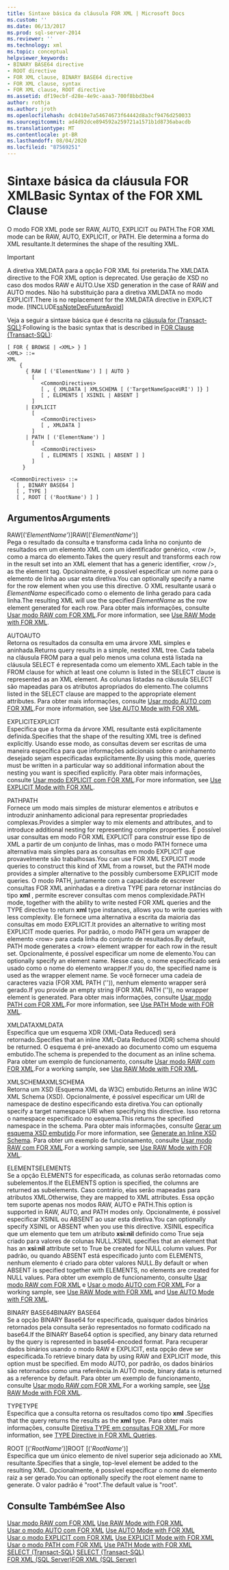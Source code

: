 ```yaml
---
title: Sintaxe básica da cláusula FOR XML | Microsoft Docs
ms.custom: ''
ms.date: 06/13/2017
ms.prod: sql-server-2014
ms.reviewer: ''
ms.technology: xml
ms.topic: conceptual
helpviewer_keywords:
- BINARY BASE64 directive
- ROOT directive
- FOR XML clause, BINARY BASE64 directive
- FOR XML clause, syntax
- FOR XML clause, ROOT directive
ms.assetid: df19ecbf-d28e-4e9c-aaa3-700f8bbd3be4
author: rothja
ms.author: jroth
ms.openlocfilehash: dc0410e7a54674673f64442d8a3cf9476d250033
ms.sourcegitcommit: ad4d92dce894592a259721a1571b1d8736abacdb
ms.translationtype: MT
ms.contentlocale: pt-BR
ms.lasthandoff: 08/04/2020
ms.locfileid: "87569251"
---
```

# <a name="basic-syntax-of-the-for-xml-clause"></a><span data-ttu-id="12f25-102">Sintaxe básica da cláusula FOR XML</span><span class="sxs-lookup"><span data-stu-id="12f25-102">Basic Syntax of the FOR XML Clause</span></span>
  <span data-ttu-id="12f25-103">O modo FOR XML pode ser RAW, AUTO, EXPLICIT ou PATH.</span><span class="sxs-lookup"><span data-stu-id="12f25-103">The FOR XML mode can be RAW, AUTO, EXPLICIT, or PATH.</span></span> <span data-ttu-id="12f25-104">Ele determina a forma do XML resultante.</span><span class="sxs-lookup"><span data-stu-id="12f25-104">It determines the shape of the resulting XML.</span></span>  
  
> [!IMPORTANT]  
>  <span data-ttu-id="12f25-105">A diretiva XMLDATA para a opção FOR XML foi preterida.</span><span class="sxs-lookup"><span data-stu-id="12f25-105">The XMLDATA directive to the FOR XML option is deprecated.</span></span> <span data-ttu-id="12f25-106">Use geração de XSD no caso dos modos RAW e AUTO.</span><span class="sxs-lookup"><span data-stu-id="12f25-106">Use XSD generation in the case of RAW and AUTO modes.</span></span> <span data-ttu-id="12f25-107">Não há substituição para a diretiva XMLDATA no modo EXPLICIT.</span><span class="sxs-lookup"><span data-stu-id="12f25-107">There is no replacement for the XMLDATA directive in EXPLICT mode.</span></span> [!INCLUDE[ssNoteDepFutureAvoid](../../includes/ssnotedepfutureavoid-md.md)]  
  
 <span data-ttu-id="12f25-108">Veja a seguir a sintaxe básica que é descrita na [cláusula for (Transact-SQL)](/sql/t-sql/queries/select-for-clause-transact-sql):</span><span class="sxs-lookup"><span data-stu-id="12f25-108">Following is the basic syntax that is described in [FOR Clause (Transact-SQL)](/sql/t-sql/queries/select-for-clause-transact-sql):</span></span>  
  
```  
[ FOR { BROWSE | <XML> } ]  
<XML> ::=  
XML   
    {   
      { RAW [ ('ElementName') ] | AUTO }   
        [   
           <CommonDirectives>   
           [ , { XMLDATA | XMLSCHEMA [ ('TargetNameSpaceURI') ]} ]   
           [ , ELEMENTS [ XSINIL | ABSENT ]   
        ]  
      | EXPLICIT   
        [   
           <CommonDirectives>   
           [ , XMLDATA ]   
        ]  
      | PATH [ ('ElementName') ]   
        [   
           <CommonDirectives>   
           [ , ELEMENTS [ XSINIL | ABSENT ] ]  
        ]  
     }   
  
 <CommonDirectives> ::=   
   [ , BINARY BASE64 ]  
   [ , TYPE ]  
   [ , ROOT [ ('RootName') ] ]  
```  
  
## <a name="arguments"></a><span data-ttu-id="12f25-109">Argumentos</span><span class="sxs-lookup"><span data-stu-id="12f25-109">Arguments</span></span>  
 <span data-ttu-id="12f25-110">RAW[('*ElementName*')]</span><span class="sxs-lookup"><span data-stu-id="12f25-110">RAW[('*ElementName*')]</span></span>  
 <span data-ttu-id="12f25-111">Pega o resultado da consulta e transforma cada linha no conjunto de resultados em um elemento XML com um identificador genérico, \<row />, como a marca do elemento.</span><span class="sxs-lookup"><span data-stu-id="12f25-111">Takes the query result and transforms each row in the result set into an XML element that has a generic identifier, \<row />, as the element tag.</span></span> <span data-ttu-id="12f25-112">Opcionalmente, é possível especificar um nome para o elemento de linha ao usar esta diretiva.</span><span class="sxs-lookup"><span data-stu-id="12f25-112">You can optionally specify a name for the row element when you use this directive.</span></span> <span data-ttu-id="12f25-113">O XML resultante usará o *ElementName* especificado como o elemento de linha gerado para cada linha.</span><span class="sxs-lookup"><span data-stu-id="12f25-113">The resulting XML will use the specified *ElementName* as the row element generated for each row.</span></span> <span data-ttu-id="12f25-114">Para obter mais informações, consulte [Usar modo RAW com FOR XML](use-raw-mode-with-for-xml.md).</span><span class="sxs-lookup"><span data-stu-id="12f25-114">For more information, see [Use RAW Mode with FOR XML](use-raw-mode-with-for-xml.md).</span></span>  
  
 <span data-ttu-id="12f25-115">AUTO</span><span class="sxs-lookup"><span data-stu-id="12f25-115">AUTO</span></span>  
 <span data-ttu-id="12f25-116">Retorna os resultados da consulta em uma árvore XML simples e aninhada.</span><span class="sxs-lookup"><span data-stu-id="12f25-116">Returns query results in a simple, nested XML tree.</span></span> <span data-ttu-id="12f25-117">Cada tabela na cláusula FROM para a qual pelo menos uma coluna está listada na cláusula SELECT é representada como um elemento XML.</span><span class="sxs-lookup"><span data-stu-id="12f25-117">Each table in the FROM clause for which at least one column is listed in the SELECT clause is represented as an XML element.</span></span> <span data-ttu-id="12f25-118">As colunas listadas na cláusula SELECT são mapeadas para os atributos apropriados do elemento.</span><span class="sxs-lookup"><span data-stu-id="12f25-118">The columns listed in the SELECT clause are mapped to the appropriate element attributes.</span></span> <span data-ttu-id="12f25-119">Para obter mais informações, consulte [Usar modo AUTO com FOR XML](use-auto-mode-with-for-xml.md).</span><span class="sxs-lookup"><span data-stu-id="12f25-119">For more information, see [Use AUTO Mode with FOR XML](use-auto-mode-with-for-xml.md).</span></span>  
  
 <span data-ttu-id="12f25-120">EXPLICIT</span><span class="sxs-lookup"><span data-stu-id="12f25-120">EXPLICIT</span></span>  
 <span data-ttu-id="12f25-121">Especifica que a forma da árvore XML resultante está explicitamente definida.</span><span class="sxs-lookup"><span data-stu-id="12f25-121">Specifies that the shape of the resulting XML tree is defined explicitly.</span></span> <span data-ttu-id="12f25-122">Usando esse modo, as consultas devem ser escritas de uma maneira específica para que informações adicionais sobre o aninhamento desejado sejam especificadas explicitamente.</span><span class="sxs-lookup"><span data-stu-id="12f25-122">By using this mode, queries must be written in a particular way so additional information about the nesting you want is specified explicitly.</span></span> <span data-ttu-id="12f25-123">Para obter mais informações, consulte [Usar modo EXPLICIT com FOR XML](use-explicit-mode-with-for-xml.md).</span><span class="sxs-lookup"><span data-stu-id="12f25-123">For more information, see [Use EXPLICIT Mode with FOR XML](use-explicit-mode-with-for-xml.md).</span></span>  
  
 <span data-ttu-id="12f25-124">PATH</span><span class="sxs-lookup"><span data-stu-id="12f25-124">PATH</span></span>  
 <span data-ttu-id="12f25-125">Fornece um modo mais simples de misturar elementos e atributos e introduzir aninhamento adicional para representar propriedades complexas.</span><span class="sxs-lookup"><span data-stu-id="12f25-125">Provides a simpler way to mix elements and attributes, and to introduce additional nesting for representing complex properties.</span></span> <span data-ttu-id="12f25-126">É possível usar consultas em modo FOR XML EXPLICIT para construir esse tipo de XML a partir de um conjunto de linhas, mas o modo PATH fornece uma alternativa mais simples para as consultas em modo EXPLICIT que provavelmente são trabalhosas.</span><span class="sxs-lookup"><span data-stu-id="12f25-126">You can use FOR XML EXPLICIT mode queries to construct this kind of XML from a rowset, but the PATH mode provides a simpler alternative to the possibly cumbersome EXPLICIT mode queries.</span></span> <span data-ttu-id="12f25-127">O modo PATH, juntamente com a capacidade de escrever consultas FOR XML aninhadas e a diretiva TYPE para retornar instâncias do tipo **xml** , permite escrever consultas com menos complexidade.</span><span class="sxs-lookup"><span data-stu-id="12f25-127">PATH mode, together with the ability to write nested FOR XML queries and the TYPE directive to return **xml** type instances, allows you to write queries with less complexity.</span></span> <span data-ttu-id="12f25-128">Ele fornece uma alternativa a escrita da maioria das consultas em modo EXPLICIT.</span><span class="sxs-lookup"><span data-stu-id="12f25-128">It provides an alternative to writing most EXPLICIT mode queries.</span></span> <span data-ttu-id="12f25-129">Por padrão, o modo PATH gera um wrapper de elemento \<row> para cada linha do conjunto de resultados.</span><span class="sxs-lookup"><span data-stu-id="12f25-129">By default, PATH mode generates a \<row> element wrapper for each row in the result set.</span></span> <span data-ttu-id="12f25-130">Opcionalmente, é possível especificar um nome de elemento.</span><span class="sxs-lookup"><span data-stu-id="12f25-130">You can optionally specify an element name.</span></span> <span data-ttu-id="12f25-131">Nesse caso, o nome especificado será usado como o nome do elemento wrapper.</span><span class="sxs-lookup"><span data-stu-id="12f25-131">If you do, the specified name is used as the wrapper element name.</span></span> <span data-ttu-id="12f25-132">Se você fornecer uma cadeia de caracteres vazia (FOR XML PATH ('')), nenhum elemento wrapper será gerado.</span><span class="sxs-lookup"><span data-stu-id="12f25-132">If you provide an empty string (FOR XML PATH ('')), no wrapper element is generated.</span></span> <span data-ttu-id="12f25-133">Para obter mais informações, consulte [Usar modo PATH com FOR XML](use-path-mode-with-for-xml.md).</span><span class="sxs-lookup"><span data-stu-id="12f25-133">For more information, see [Use PATH Mode with FOR XML](use-path-mode-with-for-xml.md).</span></span>  
  
 <span data-ttu-id="12f25-134">XMLDATA</span><span class="sxs-lookup"><span data-stu-id="12f25-134">XMLDATA</span></span>  
 <span data-ttu-id="12f25-135">Especifica que um esquema XDR (XML-Data Reduced) será retornado.</span><span class="sxs-lookup"><span data-stu-id="12f25-135">Specifies that an inline XML-Data Reduced (XDR) schema should be returned.</span></span> <span data-ttu-id="12f25-136">O esquema é pré-anexado ao documento como um esquema embutido.</span><span class="sxs-lookup"><span data-stu-id="12f25-136">The schema is prepended to the document as an inline schema.</span></span> <span data-ttu-id="12f25-137">Para obter um exemplo de funcionamento, consulte [Usar modo RAW com FOR XML](use-raw-mode-with-for-xml.md).</span><span class="sxs-lookup"><span data-stu-id="12f25-137">For a working sample, see [Use RAW Mode with FOR XML](use-raw-mode-with-for-xml.md).</span></span>  
  
 <span data-ttu-id="12f25-138">XMLSCHEMA</span><span class="sxs-lookup"><span data-stu-id="12f25-138">XMLSCHEMA</span></span>  
 <span data-ttu-id="12f25-139">Retorna um XSD (Esquema XML da W3C) embutido.</span><span class="sxs-lookup"><span data-stu-id="12f25-139">Returns an inline W3C XML Schema (XSD).</span></span> <span data-ttu-id="12f25-140">Opcionalmente, é possível especificar um URI de namespace de destino especificando esta diretiva.</span><span class="sxs-lookup"><span data-stu-id="12f25-140">You can optionally specify a target namespace URI when specifying this directive.</span></span> <span data-ttu-id="12f25-141">Isso retorna o namespace especificado no esquema.</span><span class="sxs-lookup"><span data-stu-id="12f25-141">This returns the specified namespace in the schema.</span></span> <span data-ttu-id="12f25-142">Para obter mais informações, consulte [Gerar um esquema XSD embutido](generate-an-inline-xsd-schema.md).</span><span class="sxs-lookup"><span data-stu-id="12f25-142">For more information, see [Generate an Inline XSD Schema](generate-an-inline-xsd-schema.md).</span></span> <span data-ttu-id="12f25-143">Para obter um exemplo de funcionamento, consulte [Usar modo RAW com FOR XML](use-raw-mode-with-for-xml.md).</span><span class="sxs-lookup"><span data-stu-id="12f25-143">For a working sample, see [Use RAW Mode with FOR XML](use-raw-mode-with-for-xml.md).</span></span>  
  
 <span data-ttu-id="12f25-144">ELEMENTS</span><span class="sxs-lookup"><span data-stu-id="12f25-144">ELEMENTS</span></span>  
 <span data-ttu-id="12f25-145">Se a opção ELEMENTS for especificada, as colunas serão retornadas como subelementos.</span><span class="sxs-lookup"><span data-stu-id="12f25-145">If the ELEMENTS option is specified, the columns are returned as subelements.</span></span> <span data-ttu-id="12f25-146">Caso contrário, elas serão mapeadas para atributos XML.</span><span class="sxs-lookup"><span data-stu-id="12f25-146">Otherwise, they are mapped to XML attributes.</span></span> <span data-ttu-id="12f25-147">Essa opção tem suporte apenas nos modos RAW, AUTO e PATH.</span><span class="sxs-lookup"><span data-stu-id="12f25-147">This option is supported in RAW, AUTO, and PATH modes only.</span></span> <span data-ttu-id="12f25-148">Opcionalmente, é possível especificar XSINIL ou ABSENT ao usar esta diretiva.</span><span class="sxs-lookup"><span data-stu-id="12f25-148">You can optionally specify XSINIL or ABSENT when you use this directive.</span></span> <span data-ttu-id="12f25-149">XSINIL especifica que um elemento que tem um atributo **xsi:nil** definido como True seja criado para valores de colunas NULL.</span><span class="sxs-lookup"><span data-stu-id="12f25-149">XSINIL specifies that an element that has an **xsi:nil** attribute set to True be created for NULL column values.</span></span> <span data-ttu-id="12f25-150">Por padrão, ou quando ABSENT está especificado junto com ELEMENTS, nenhum elemento é criado para obter valores NULL.</span><span class="sxs-lookup"><span data-stu-id="12f25-150">By default or when ABSENT is specified together with ELEMENTS, no elements are created for NULL values.</span></span> <span data-ttu-id="12f25-151">Para obter um exemplo de funcionamento, consulte [Usar modo RAW com FOR XML](use-raw-mode-with-for-xml.md) e [Usar o modo AUTO com FOR XML](use-auto-mode-with-for-xml.md).</span><span class="sxs-lookup"><span data-stu-id="12f25-151">For a working sample, see [Use RAW Mode with FOR XML](use-raw-mode-with-for-xml.md) and [Use AUTO Mode with FOR XML](use-auto-mode-with-for-xml.md).</span></span>  
  
 <span data-ttu-id="12f25-152">BINARY BASE64</span><span class="sxs-lookup"><span data-stu-id="12f25-152">BINARY BASE64</span></span>  
 <span data-ttu-id="12f25-153">Se a opção BINARY Base64 for especificada, quaisquer dados binários retornados pela consulta serão representados no formato codificado na base64.</span><span class="sxs-lookup"><span data-stu-id="12f25-153">If the BINARY Base64 option is specified, any binary data returned by the query is represented in base64-encoded format.</span></span> <span data-ttu-id="12f25-154">Para recuperar dados binários usando o modo RAW e EXPLICIT, esta opção deve ser especificada.</span><span class="sxs-lookup"><span data-stu-id="12f25-154">To retrieve binary data by using RAW and EXPLICIT mode, this option must be specified.</span></span> <span data-ttu-id="12f25-155">Em modo AUTO, por padrão, os dados binários são retornados como uma referência.</span><span class="sxs-lookup"><span data-stu-id="12f25-155">In AUTO mode, binary data is returned as a reference by default.</span></span> <span data-ttu-id="12f25-156">Para obter um exemplo de funcionamento, consulte [Usar modo RAW com FOR XML](use-raw-mode-with-for-xml.md).</span><span class="sxs-lookup"><span data-stu-id="12f25-156">For a working sample, see [Use RAW Mode with FOR XML](use-raw-mode-with-for-xml.md).</span></span>  
  
 <span data-ttu-id="12f25-157">TYPE</span><span class="sxs-lookup"><span data-stu-id="12f25-157">TYPE</span></span>  
 <span data-ttu-id="12f25-158">Especifica que a consulta retorna os resultados como tipo **xml** .</span><span class="sxs-lookup"><span data-stu-id="12f25-158">Specifies that the query returns the results as the **xml** type.</span></span> <span data-ttu-id="12f25-159">Para obter mais informações, consulte [Diretiva TYPE em consultas FOR XML](type-directive-in-for-xml-queries.md).</span><span class="sxs-lookup"><span data-stu-id="12f25-159">For more information, see [TYPE Directive in FOR XML Queries](type-directive-in-for-xml-queries.md).</span></span>  
  
 <span data-ttu-id="12f25-160">ROOT [('*RootName*')]</span><span class="sxs-lookup"><span data-stu-id="12f25-160">ROOT [('*RootName*')]</span></span>  
 <span data-ttu-id="12f25-161">Especifica que um único elemento de nível superior seja adicionado ao XML resultante.</span><span class="sxs-lookup"><span data-stu-id="12f25-161">Specifies that a single, top-level element be added to the resulting XML.</span></span> <span data-ttu-id="12f25-162">Opcionalmente, é possível especificar o nome do elemento raiz a ser gerado.</span><span class="sxs-lookup"><span data-stu-id="12f25-162">You can optionally specify the root element name to generate.</span></span> <span data-ttu-id="12f25-163">O valor padrão é "root".</span><span class="sxs-lookup"><span data-stu-id="12f25-163">The default value is "root".</span></span>  
  
## <a name="see-also"></a><span data-ttu-id="12f25-164">Consulte Também</span><span class="sxs-lookup"><span data-stu-id="12f25-164">See Also</span></span>  
 <span data-ttu-id="12f25-165">[Usar modo RAW com FOR XML](use-raw-mode-with-for-xml.md) </span><span class="sxs-lookup"><span data-stu-id="12f25-165">[Use RAW Mode with FOR XML](use-raw-mode-with-for-xml.md) </span></span>  
 <span data-ttu-id="12f25-166">[Usar o modo AUTO com FOR XML](use-auto-mode-with-for-xml.md) </span><span class="sxs-lookup"><span data-stu-id="12f25-166">[Use AUTO Mode with FOR XML](use-auto-mode-with-for-xml.md) </span></span>  
 <span data-ttu-id="12f25-167">[Usar o modo EXPLICIT com FOR XML](use-explicit-mode-with-for-xml.md) </span><span class="sxs-lookup"><span data-stu-id="12f25-167">[Use EXPLICIT Mode with FOR XML](use-explicit-mode-with-for-xml.md) </span></span>  
 <span data-ttu-id="12f25-168">[Usar o modo PATH com FOR XML](use-path-mode-with-for-xml.md) </span><span class="sxs-lookup"><span data-stu-id="12f25-168">[Use PATH Mode with FOR XML](use-path-mode-with-for-xml.md) </span></span>  
 <span data-ttu-id="12f25-169">[SELECT &#40;Transact-SQL&#41;](/sql/t-sql/queries/select-transact-sql) </span><span class="sxs-lookup"><span data-stu-id="12f25-169">[SELECT &#40;Transact-SQL&#41;](/sql/t-sql/queries/select-transact-sql) </span></span>  
 [<span data-ttu-id="12f25-170">FOR XML &#40;SQL Server&#41;</span><span class="sxs-lookup"><span data-stu-id="12f25-170">FOR XML &#40;SQL Server&#41;</span></span>](for-xml-sql-server.md)  
  
  
